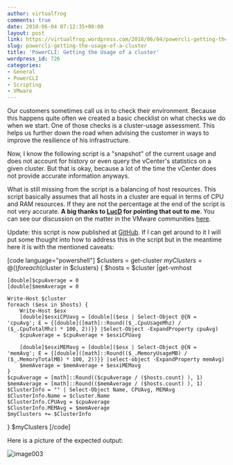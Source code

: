 ```yaml
---
author: virtualfrog
comments: true
date: 2018-06-04 07:12:35+00:00
layout: post
link: https://virtualfrog.wordpress.com/2018/06/04/powercli-getting-the-usage-of-a-cluster/
slug: powercli-getting-the-usage-of-a-cluster
title: 'PowerCLI: Getting the Usage of a cluster'
wordpress_id: 726
categories:
- General
- PowerCLI
- Scripting
- VMware
---
```


Our customers sometimes call us in to check their environment. Because this happens quite often we created a basic checklist on what checks we do when we start. One of those checks is a cluster-usage assessment. This helps us further down the road when advising the customer in ways to improve the resilience of his infrastructure.

<!-- more -->

Now, I know the following script is a "snapshot" of the current usage and does not account for history or even query the vCenter's statistics on a given cluster. But that is okay, because a lot of the time the vCenter does not provide accurate information anyways.

What is still missing from the script is a balancing of host resources. This script basically assumes that all hosts in a cluster are equal in terms of CPU and RAM resources. If they are not the percentage at the end of the script is not very accurate. **A big thanks to [LucD](http://www.lucd.info/) for pointing that out to me**. You can see our discussion on the matter in the VMware communities [here](https://communities.vmware.com/thread/568844).

Update: this script is now published at [GitHub](https://github.com/virtualFrog/PowerCLI-Scripts).
If I can get around to it I will put some thought into how to address this in the script but in the meantime here it is with the mentioned caveats:

[code language="powershell"]
$clusters = get-cluster
$myClusters = @()
foreach ($cluster in $clusters) {
    $hosts = $cluster |get-vmhost

    [double]$cpuAverage = 0
    [double]$memAverage = 0

    Write-Host $cluster
    foreach ($esx in $hosts) {
        Write-Host $esx
        [double]$esxiCPUavg = [double]($esx | Select-Object @{N = 'cpuAvg'; E = {[double]([math]::Round(($_.CpuUsageMhz) / ($_.CpuTotalMhz) * 100, 2))}} |Select-Object -ExpandProperty cpuAvg)
        $cpuAverage = $cpuAverage + $esxiCPUavg

        [double]$esxiMEMavg = [double]($esx | Select-Object @{N = 'memAvg'; E = {[double]([math]::Round(($_.MemoryUsageMB) / ($_.MemoryTotalMB) * 100, 2))}} |select-object -ExpandProperty memAvg)
        $memAverage = $memAverage + $esxiMEMavg
    }
    $cpuAverage = [math]::Round(($cpuAverage / ($hosts.count) ), 1)
    $memAverage = [math]::Round(($memAverage / ($hosts.count) ), 1)
    $ClusterInfo = "" | Select-Object Name, CPUAvg, MEMAvg
    $ClusterInfo.Name = $cluster.Name
    $ClusterInfo.CPUAvg = $cpuAverage
    $ClusterInfo.MEMAvg = $memAverage
    $myClusters += $ClusterInfo
}
$myClusters
[/code]

Here is a picture of the expected output:

![image003](https://virtualfrog.files.wordpress.com/2018/06/image003.png)
